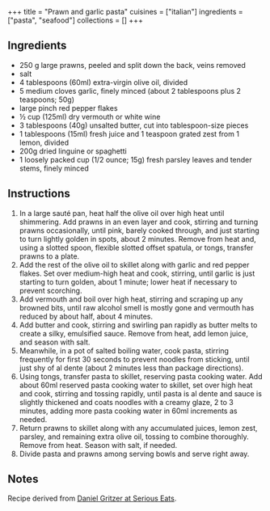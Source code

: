 +++
title = "Prawn and garlic pasta"
cuisines = ["italian"]
ingredients = ["pasta", "seafood"]
collections = []
+++


## Ingredients

- 250 g large prawns, peeled and split down the back, veins removed
- salt
- 4 tablespoons (60ml) extra-virgin olive oil, divided
- 5 medium cloves garlic, finely minced (about 2 tablespoons plus 2 teaspoons; 50g)
- large pinch red pepper flakes
- ½ cup (125ml) dry vermouth or white wine
- 3 tablespoons (40g) unsalted butter, cut into tablespoon-size pieces
- 1 tablespoons (15ml) fresh juice and 1 teaspoon grated zest from 1 lemon, divided
- 200g dried linguine or spaghetti
- 1 loosely packed cup (1/2 ounce; 15g) fresh parsley leaves and tender stems, finely minced

## Instructions

1. In a large sauté pan, heat half the olive oil over high heat until shimmering. Add prawns in an even layer and cook, stirring and turning prawns occasionally, until pink, barely cooked through, and just starting to turn lightly golden in spots, about 2 minutes. Remove from heat and, using a slotted spoon, flexible slotted offset spatula, or tongs, transfer prawns to a plate.
2. Add the rest of the olive oil to skillet along with garlic and red pepper flakes. Set over medium-high heat and cook, stirring, until garlic is just starting to turn golden, about 1 minute; lower heat if necessary to prevent scorching.
3. Add vermouth and boil over high heat, stirring and scraping up any browned bits, until raw alcohol smell is mostly gone and vermouth has reduced by about half, about 4 minutes.
4. Add butter and cook, stirring and swirling pan rapidly as butter melts to create a silky, emulsified sauce. Remove from heat, add lemon juice, and season with salt.
5. Meanwhile, in a pot of salted boiling water, cook pasta, stirring frequently for first 30 seconds to prevent noodles from sticking, until just shy of al dente (about 2 minutes less than package directions).
6. Using tongs, transfer pasta to skillet, reserving pasta cooking water. Add about 60ml reserved pasta cooking water to skillet, set over high heat and cook, stirring and tossing rapidly, until pasta is al dente and sauce is slightly thickened and coats noodles with a creamy glaze, 2 to 3 minutes, adding more pasta cooking water in 60ml increments as needed.
7. Return prawns to skillet along with any accumulated juices, lemon zest, parsley, and remaining extra olive oil, tossing to combine thoroughly. Remove from heat. Season with salt, if needed.
8. Divide pasta and prawns among serving bowls and serve right away.

## Notes

Recipe derived from [Daniel Gritzer at Serious Eats](https://www.seriouseats.com/shrimp-scampi-pasta).
